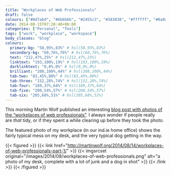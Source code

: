 ```yaml
---
title: "Workplaces of Web Professionals"
draft: false
colours: ["#0d7abd", "#6b6b6b", "#2455c3", "#383838", "#ffffff", "#0a0a0a", "#f0f5f7"]
date: 2014-08-15T07:20:40+00:00
categories: ["Personal", "Tools"]
tags: ["work", "workplace", "workspace"]
body_classes: "blog"
colours:
  primary-bg: "58,95%,83%" # hsl(58,95%,83%)
  secondary-bg: "60,76%,76%" # hsl(60,76%,76%)
  text: "212,47%,25%" # hsl(212,47%,25%)
  linktext: "193,100%,19%" # hsl(193,100%,19%)
  darklinktext: "0,0%,0%" # hsl(0,0%,0%)
  brilliant: "208,100%,44%" # hsl(208,100%,44%)
  tab-two: "83,45%,80%" # hsl(83,45%,80%)
  tab-three: "152,28%,74%" # hsl(152,28%,74%)
  tab-four: "189,37%,64%" # hsl(189,37%,64%)
  tab-five: "200,54%,57%" # hsl(200,54%,57%)
  tab-six: "205,68%,51%" # hsl(205,68%,51%)
---
```


This morning Martin Wolf published an interesting [blog post with photos of the “workplaces of web professionals”](http://martinwolf.org/2014/08/14/workplaces-of-web-professionals-part-1/). I always wonder if people really are *that* tidy, or if they spent a while clearing up before they took the photo.

The featured photo of my workplace (in our ind.ie home office) shows the fairly typical mess on my desk, and the very typical dog getting in the way.

{{< figured >}}
  {{< link href="http://martinwolf.org/2014/08/14/workplaces-of-web-professionals-part-1/" >}}
  	{{< imgsrcset original="/images/2014/08/workplaces-of-web-professionals.png" alt="a photo of my desk, complete with a lot of junk and a dog in shot" >}}
  {{< /link >}}
{{< /figured >}}

	